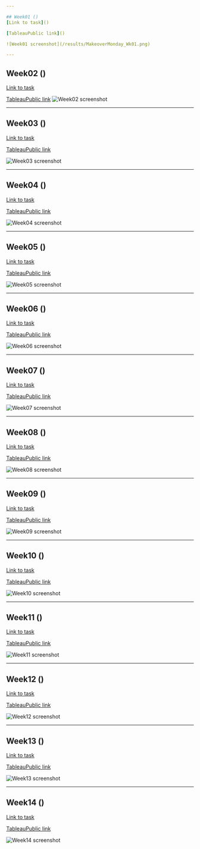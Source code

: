 ```yaml
---

## Week01 ()
[Link to task]()

[TableauPublic link]()

![Week01 screenshot](/results/MakeoverMonday_Wk01.png)

---
```


## Week02 ()
[Link to task]()

[TableauPublic link]()
![Week02 screenshot](/results/MakeoverMonday_Wk02.png)

---

## Week03 ()
[Link to task]()

[TableauPublic link]()

![Week03 screenshot](/results/MakeoverMonday_Wk03.png)

---

## Week04 ()
[Link to task]()

[TableauPublic link]()

![Week04 screenshot](/results/MakeoverMonday_Wk04.png)

---

## Week05 ()
[Link to task]()

[TableauPublic link]()

![Week05 screenshot](/results/MakeoverMonday_Wk05.png)

---

## Week06 ()
[Link to task]()

[TableauPublic link]()

![Week06 screenshot](/results/MakeoverMonday_Wk06.png)

---

## Week07 ()
[Link to task]()

[TableauPublic link]()

![Week07 screenshot](/results/MakeoverMonday_Wk07.png)

---

## Week08 ()
[Link to task]()

[TableauPublic link]()

![Week08 screenshot](/results/MakeoverMonday_Wk08.png)

---

## Week09 ()
[Link to task]()

[TableauPublic link]()

![Week09 screenshot](/results/MakeoverMonday_Wk09.png)

---

## Week10 ()
[Link to task]()

[TableauPublic link]()

![Week10 screenshot](/results/MakeoverMonday_Wk10.png)

---

## Week11 ()
[Link to task]()

[TableauPublic link]()

![Week11 screenshot](/results/MakeoverMonday_Wk11.png)

---

## Week12 ()
[Link to task]()

[TableauPublic link]()

![Week12 screenshot](/results/MakeoverMonday_Wk12.png)

---

## Week13 ()
[Link to task]()

[TableauPublic link]()

![Week13 screenshot](/results/MakeoverMonday_Wk13.png)

---

## Week14 ()
[Link to task]()

[TableauPublic link]()

![Week14 screenshot](/results/MakeoverMonday_Wk14.png)